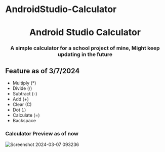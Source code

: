 # AndroidStudio-Calculator

<h1 align="center">Android Studio Calculator</h1>
<h3 align="center">A simple calculator for a school project of mine, Might keep updating in the future</h3>

## Feature as of 3/7/2024
- Multiply (*)
- Divide (/)
- Subtract (-)
- Add (+)
- Clear (C)
- Dot (.)
- Calculate (=)
- Backspace




<h3 align="left">Calculator Preview as of now</h3>
<p align="left">
</p>

![Screenshot 2024-03-07 093236](https://github.com/Vorosic/AndroidStudio-Calculator/assets/118418211/6aa67bc4-df01-42e7-9576-114fa9be1c2d)

